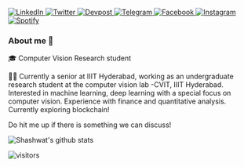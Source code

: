 
<p> 
  <a href="https://www.linkedin.com/in/mehershashwatnigam/" target="_blank">
    <img alt="LinkedIn" src="https://img.shields.io/badge/linkedin-%230077B5.svg?&style=for-the-badge&logo=linkedin&logoColor=white" />
  </a> 

 <a href="https://twitter.com/ShashwatNigam99" target="_blank">
   <img alt="Twitter" src="https://img.shields.io/badge/twitter-%231DA1F2.svg?&style=for-the-badge&logo=twitter&logoColor=white" />
  </a>

 <a href="https://devpost.com/mehershashwat" target="_blank">
    <img alt="Devpost" src="https://img.shields.io/badge/%20-Devpost-4983ae?style=for-the-badge&logo=appveyor&logoColor=white" />
  </a> 
  
  <a href="https://t.me/ShashwatNigam99" target="_blank">
    <img alt="Telegram" src="https://img.shields.io/badge/%20-Telegram-516379?style=for-the-badge&logo=telegram" />
  </a>
  
   <a href="https://www.facebook.com/ShashwatNigam67" target="_blank">
    <img alt="Facebook" src="https://img.shields.io/badge/%20-Facebook-0574e7?style=for-the-badge&logo=facebook&logoColor=white" />
  </a>
  
   <a href="https://www.instagram.com/shashwatnigam67/" target="_blank">
    <img alt="Instagram" src="https://img.shields.io/badge/%20-Instagram-ca37ac?style=for-the-badge&logo=instagram&logoColor=white" />
  </a>
  
  <a href="https://open.spotify.com/user/31fenxoiiuhgjwxq3cfy2x76rlkm?si=P7IVNTcxRluFNlevXSXUqw" target="_blank">
    <img alt="Spotify" src="https://img.shields.io/badge/%20-Spotify-1db954?style=for-the-badge&logo=spotify&logoColor=black" />
  </a>
</p>


### About me :rocket:
:mortar_board:  Computer Vision Research student

:man_technologist: Currently a senior at IIIT Hyderabad, working as an undergraduate research student at the computer vision lab -CVIT, IIIT Hyderabad.
Interested in machine learning, deep learning with a special focus on computer vision. Experience with finance and quantitative analysis. Currently exploring blockchain!

Do hit me up if there is something we can discuss! 


![Shashwat's github stats](https://github-readme-stats.vercel.app/api?username=ShashwatNigam99&show_icons=true&theme=vue-dark)

![visitors](https://visitor-badge.glitch.me/badge?page_id=ShashwatNigam99.count_visitors)
